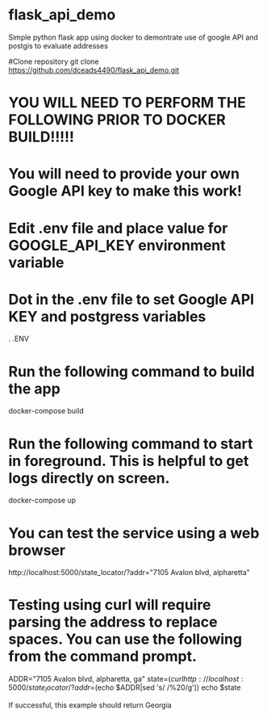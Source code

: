 # flask_api_demo
Simple python flask app using docker to demontrate use of google API and postgis to evaluate addresses

#Clone repository
git clone https://github.com/dceads4490/flask_api_demo.git

# YOU WILL NEED TO PERFORM THE FOLLOWING PRIOR TO DOCKER BUILD!!!!!
# You will need to provide your own Google API key to make this work!
# Edit .env file and place value for GOOGLE_API_KEY environment variable
# Dot in the .env file to set Google API KEY and postgress variables
. .ENV 

# Run the following command to build the app
docker-compose build

# Run the following command to start in foreground.  This is helpful to get logs directly on screen.
docker-compose up

# You can test the service using a web browser
http://localhost:5000/state_locator/?addr="7105 Avalon blvd, alpharetta"

# Testing using curl will require parsing the address to replace spaces.  You can use the following from the command prompt.
ADDR="7105 Avalon blvd, alpharetta, ga"
state=$(curl http://localhost:5000/state_locator/?addr=$(echo $ADDR|sed 's/ /%20/g'))
echo $state

If successful, this example should return Georgia



